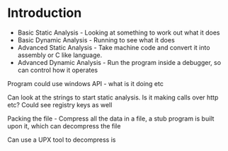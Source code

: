 # Introduction
- Basic Static Analysis - Looking at something to work out what it does
- Basic Dynamic Analysis - Running to see what it does
- Advanced Static Analysis - Take machine code and convert it into assembly or C like language. 
- Advanced Dynamic Analysis - Run the program inside a debugger, so can control how it operates

Program could use windows API - what is it doing etc

Can look at the strings to start static analysis. Is it making calls over http etc?
Could see registry keys as well

Packing the file - Compress all the data in a file, a stub program is built upon it, which can decompress the file

Can use a UPX tool to decompress is 